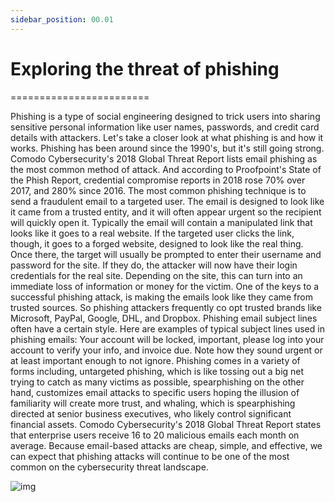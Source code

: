 ```yaml
---
sidebar_position: 00.01
---
```


# Exploring the threat of phishing
========================


Phishing is a type of social engineering designed to trick users into sharing sensitive personal information like user names, passwords, and credit card details with attackers. Let's take a closer look at what phishing is and how it works. Phishing has been around since the 1990's, but it's still going strong. Comodo Cybersecurity's 2018 Global Threat Report lists email phishing as the most common method of attack. And according to Proofpoint's State of the Phish Report, credential compromise reports in 2018 rose 70% over 2017, and 280% since 2016. The most common phishing technique is to send a fraudulent email to a targeted user. The email is designed to look like it came from a trusted entity, and it will often appear urgent so the recipient will quickly open it. Typically the email will contain a manipulated link that looks like it goes to a real website. If the targeted user clicks the link, though, it goes to a forged website, designed to look like the real thing. Once there, the target will usually be prompted to enter their username and password for the site. If they do, the attacker will now have their login credentials for the real site. Depending on the site, this can turn into an immediate loss of information or money for the victim. One of the keys to a successful phishing attack, is making the emails look like they came from trusted sources. So phishing attackers frequently co opt trusted brands like Microsoft, PayPal, Google, DHL, and Dropbox. Phishing email subject lines often have a certain style. Here are examples of typical subject lines used in phishing emails: Your account will be locked, important, please log into your account to verify your info, and invoice due. Note how they sound urgent or at least important enough to not ignore. Phishing comes in a variety of forms including, untargeted phishing, which is like tossing out a big net trying to catch as many victims as possible, spearphishing on the other hand, customizes email attacks to specific users hoping the illusion of familiarity will create more trust, and whaling, which is spearphishing directed at senior business executives, who likely control significant financial assets. Comodo Cybersecurity's 2018 Global Threat Report states that enterprise users receive 16 to 20 malicious emails each month on average. Because email-based attacks are cheap, simple, and effective, we can expect that phishing attacks will continue to be one of the most common on the cybersecurity threat landscape.

![img](/img/Phishing_Email.png)